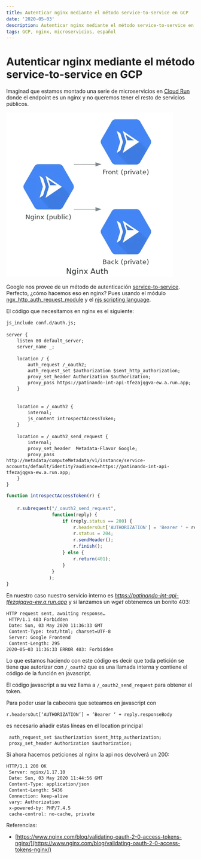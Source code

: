 ```yaml
---
title: Autenticar nginx mediante el método service-to-service en GCP
date: '2020-05-03'
description: Autenticar nginx mediante el método service-to-service en GCP
tags: GCP, nginx, microservicios, español
---
```


# Autenticar nginx mediante el método service-to-service en GCP

Imaginad que estamos montado una serie de microservicios en [Cloud Run](https://cloud.google.com/run) donde el endpoint es un nginx y no queremos tener el resto de servicios públicos.

![](./autenticar-nginx-mediante-el-metodo-service-to-service-en-gcp.webp)

Google nos provee de un método de autenticación [service-to-service](https://cloud.google.com/run/docs/authenticating/service-to-service). Perfecto, ¿cómo hacemos eso en nginx? Pues usando el módulo [ngx\_http\_auth\_request\_module](http://nginx.org/en/docs/http/ngx_http_auth_request_module.html) y el [njs scripting language](https://nginx.org/en/docs/njs/).

El código que necesitamos en nginx es el siguiente:

```nginx
js_include conf.d/auth.js;

server {
    listen 80 default_server;
    server_name _;

    location / {
        auth_request /_oauth2;
        auth_request_set $authorization $sent_http_authorization;
        proxy_set_header Authorization $authorization;
        proxy_pass https://patinando-int-api-tfezajqgva-ew.a.run.app;
    }


    location = /_oauth2 {
        internal;
        js_content introspectAccessToken;
    }

    location = /_oauth2_send_request {
        internal;
        proxy_set_header  Metadata-Flavor Google;
        proxy_pass http://metadata/computeMetadata/v1/instance/service-accounts/default/identity?audience=https://patinando-int-api-tfezajqgva-ew.a.run.app;
    }
}
```

```javascript
function introspectAccessToken(r) {

    r.subrequest("/_oauth2_send_request",
                 function(reply) {
                     if (reply.status == 200) {
                         r.headersOut['AUTHORIZATION'] = 'Bearer ' + reply.responseBody
                         r.status = 204;
                         r.sendHeader();
                         r.finish();
                     } else {
                         r.return(401);
                     }
                 }
                );
}
```

En nuestro caso nuestro servicio interno es _https://patinando-int-api-tfezajqgva-ew.a.run.app_ y si lanzamos un _wget_ obtenemos un bonito 403:

```
HTTP request sent, awaiting response… 
 HTTP/1.1 403 Forbidden
 Date: Sun, 03 May 2020 11:36:33 GMT
 Content-Type: text/html; charset=UTF-8
 Server: Google Frontend
 Content-Length: 295
2020–05–03 11:36:33 ERROR 403: Forbidden
```

Lo que estamos haciendo con este código es decir que toda petición se tiene que autorizar con `/_oauth2` que es una llamada interna y contiene el código de la función en javascript.

El código javascript a su vez llama a `/_oauth2_send_request` para obtener el token.

Para poder usar la cabecera que seteamos en javascript con

```
r.headersOut[‘AUTHORIZATION’] = ‘Bearer ‘ + reply.responseBody
```

es necesario añadir estas líneas en el location principal

```
 auth_request_set $authorization $sent_http_authorization;
 proxy_set_header Authorization $authorization;
```

Si ahora hacemos peticiones al nginx la api nos devolverá un 200:

```
HTTP/1.1 200 OK
 Server: nginx/1.17.10
 Date: Sun, 03 May 2020 11:44:56 GMT
 Content-Type: application/json
 Content-Length: 5436
 Connection: keep-alive
 vary: Authorization
 x-powered-by: PHP/7.4.5
 cache-control: no-cache, private
```

Referencias:

-   [https://www.nginx.com/blog/validating-oauth-2-0-access-tokens-nginx/](https://www.nginx.com/blog/validating-oauth-2-0-access-tokens-nginx/)